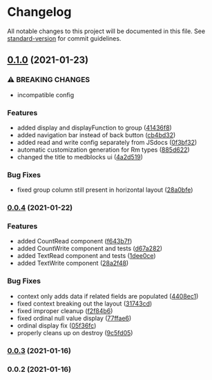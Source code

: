 # Changelog

All notable changes to this project will be documented in this file. See [standard-version](https://github.com/conventional-changelog/standard-version) for commit guidelines.

## [0.1.0](https://github.com/sidharthramesh/openUI/compare/v0.0.4...v0.1.0) (2021-01-23)


### ⚠ BREAKING CHANGES

* incompatible config

### Features

* added display and displayFunction to group ([41436f8](https://github.com/sidharthramesh/openUI/commit/41436f80399ebc4116afb35e99bb2b4eb2b9870f))
* added navigation bar instead of back button ([cb4bd32](https://github.com/sidharthramesh/openUI/commit/cb4bd325e1f875a5fda570aac7f3c162ce49b666))
* added read and write config separately from JSdocs ([0f3bf32](https://github.com/sidharthramesh/openUI/commit/0f3bf325a01e687319e26d606e43f2a5bc4b91ef))
* automatic customization generation for Rm types ([885d622](https://github.com/sidharthramesh/openUI/commit/885d622e11e561f769269bbb2b8bb8f7e91e73c1))
* changed the title to medblocks ui ([4a2d519](https://github.com/sidharthramesh/openUI/commit/4a2d5195cb7cd66bc7a12a6c7290d009072fac8f))


### Bug Fixes

* fixed group column still present in horizontal layout ([28a0bfe](https://github.com/sidharthramesh/openUI/commit/28a0bfe91ab570d2d6eb0ca15602c2592f98afb1))

### [0.0.4](https://github.com/sidharthramesh/openUI/compare/v0.0.3...v0.0.4) (2021-01-22)


### Features

* added CountRead component ([f643b7f](https://github.com/sidharthramesh/openUI/commit/f643b7f2181ce57eb1c920705dd97059ceb0579a))
* added CountWrite component and tests ([d67a282](https://github.com/sidharthramesh/openUI/commit/d67a282eec365bebb5d524ecc82f332057e67f6e))
* added TextRead component and tests ([1dee0ce](https://github.com/sidharthramesh/openUI/commit/1dee0ce71b34f93679aec2afec400dccfe1588f6))
* added TextWrite component ([28a2f48](https://github.com/sidharthramesh/openUI/commit/28a2f4826f4f027f354d4484b0f7c1d6a1055e81))


### Bug Fixes

* context only adds data if related fields are populated ([4408ec1](https://github.com/sidharthramesh/openUI/commit/4408ec1faf43912f054220749b1f9122bee5b3f6))
* fixed context breaking out the layout ([31743cd](https://github.com/sidharthramesh/openUI/commit/31743cdd5ee0cf529ec85797aac86870b54ea8ff))
* fixed improper cleanup ([f2f84b6](https://github.com/sidharthramesh/openUI/commit/f2f84b62827aef01afdadd0d16e0f5e542f801c0))
* fixed ordinal null value display ([77ffae6](https://github.com/sidharthramesh/openUI/commit/77ffae6bffada2af6020dffaf936f9479be9e2d7))
* ordinal display fix ([05f36fc](https://github.com/sidharthramesh/openUI/commit/05f36fce53dd1ee591eaa67d6d5573ead005da76))
* properly cleans up on destroy ([9c5fd05](https://github.com/sidharthramesh/openUI/commit/9c5fd050da73caa50488516686da2c904d139331))

### [0.0.3](https://github.com/sidharthramesh/openUI/compare/v0.0.2...v0.0.3) (2021-01-16)

### 0.0.2 (2021-01-16)
